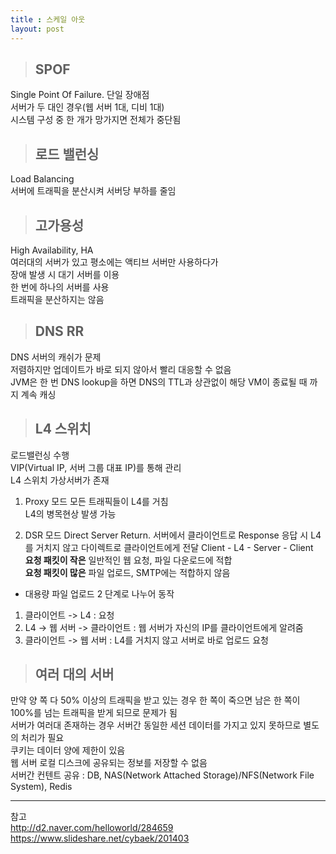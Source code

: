 ```yaml
---
title : 스케일 아웃
layout: post
---
```


>## SPOF

Single Point Of Failure. 단일 장애점  
서버가 두 대인 경우(웹 서버 1대, 디비 1대)  
시스템 구성 중 한 개가 망가지면 전체가 중단됨  

>## 로드 밸런싱

Load Balancing  
서버에 트래픽을 분산시켜 서버당 부하를 줄임  

>## 고가용성

High Availability, HA  
여러대의 서버가 있고 평소에는 액티브 서버만 사용하다가  
장애 발생 시 대기 서버를 이용  
한 번에 하나의 서버를 사용  
트래픽을 분산하지는 않음  

>## DNS RR

DNS 서버의 캐쉬가 문제  
저렴하지만 업데이트가 바로 되지 않아서 빨리 대응할 수 없음  
JVM은 한 번 DNS lookup을 하면 DNS의 TTL과 상관없이 해당 VM이 종료될 때 까지 계속 캐싱 

>## L4 스위치

로드밸런싱 수행  
VIP(Virtual IP, 서버 그룹 대표 IP)를 통해 관리  
L4 스위치 가상서버가 존재  

1. Proxy 모드 
모든 트래픽들이 L4를 거침  
L4의 병목현상 발생 가능  

2. DSR 모드
Direct Server Return. 
서버에서 클라이언트로 Response 응답 시 L4를 거치지 않고 다이렉트로 클라이언트에게 전달
Client - L4 - Server - Client  
**요청 패킷이 작은** 일반적인 웹 요청, 파일 다운로드에 적합  
**요청 패킷이 많은** 파일 업로드, SMTP에는 적합하지 않음  

* 대용량 파일 업로드 2 단계로 나누어 동작  
1. 클라이언트 -> L4 : 요청  
2. L4 -> 웹 서버 -> 클라이언트 : 웹 서버가 자신의 IP를 클라이언트에게 알려줌  
3. 클라이언트 -> 웹 서버 : L4를 거치지 않고 서버로 바로 업로드 요청  

>## 여러 대의 서버

만약 양 쪽 다 50% 이상의 트래픽을 받고 있는 경우 한 쪽이 죽으면 남은 한 쪽이 100%를 넘는 트래픽을 받게 되므로 문제가 됨  
서버가 여러대 존재하는 경우 서버간 동일한 세션 데이터를 가지고 있지 못하므로 별도의 처리가 필요  
쿠키는 데이터 양에 제한이 있음  
웹 서버 로컬 디스크에 공유되는 정보를 저장할 수 없음  
서버간 컨텐트 공유 : DB, NAS(Network Attached Storage)/NFS(Network File System), Redis  

---
참고   
<http://d2.naver.com/helloworld/284659>    
<https://www.slideshare.net/cybaek/201403>